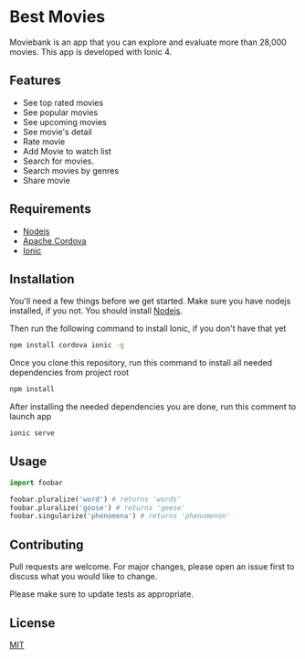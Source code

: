 # Best Movies

Moviebank is an app that you can explore and evaluate more than 28,000 movies. This app is developed with Ionic 4.  


## Features
  - See top rated movies
  - See popular movies
  - See upcoming movies
  - See movie's detail
  - Rate movie
  - Add Movie to watch list
  - Search for movies.
  - Search movies by genres
  - Share movie

## Requirements
  - [Nodejs](https://nodejs.org/en/)
  - [Apache Cordova](https://cordova.apache.org/)
  - [Ionic](https://ionicframework.com/)


## Installation

You'll need a few things before we get started. 
Make sure you have nodejs installed, if you not. You should install [Nodejs](https://nodejs.org/en/).

Then run the following command to install Ionic, if you don't have that yet
```sh
npm install cordova ionic -g
```
Once you clone this repository, run this command to install all needed dependencies from project root
```sh
npm install
```
After installing the needed dependencies you are done, run this comment to launch app
```sh
ionic serve
```

## Usage

```python
import foobar

foobar.pluralize('word') # returns 'words'
foobar.pluralize('goose') # returns 'geese'
foobar.singularize('phenomena') # returns 'phenomenon'
```

## Contributing
Pull requests are welcome. For major changes, please open an issue first to discuss what you would like to change.

Please make sure to update tests as appropriate.

## License
[MIT](https://choosealicense.com/licenses/mit/)
